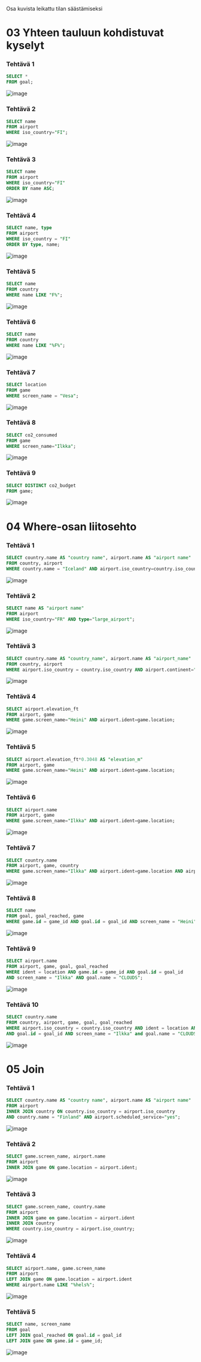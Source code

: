 Osa kuvista leikattu tilan säästämiseksi

# 03 Yhteen tauluun kohdistuvat kyselyt

### Tehtävä 1
```sql
SELECT * 
FROM goal;
```
![image](https://github.com/user-attachments/assets/6d9dbfba-bce3-4a4f-aa00-dbc6b9ebc769)

### Tehtävä 2
```sql
SELECT name
FROM airport
WHERE iso_country="FI";
```
![image](https://github.com/user-attachments/assets/1c1a06fd-5fb7-4057-af22-874925305f24)

### Tehtävä 3
```sql
SELECT name 
FROM airport 
WHERE iso_country="FI" 
ORDER BY name ASC;
```
![image](https://github.com/user-attachments/assets/d37cf9cf-f4ef-4c3b-abc6-33282a99e7ce)

### Tehtävä 4
```sql
SELECT name, type 
FROM airport 
WHERE iso_country = "FI" 
ORDER BY type, name;
```
![image](https://github.com/user-attachments/assets/6d1511d2-1c22-40f1-a927-05c7e2d774cb)

### Tehtävä 5
```sql
SELECT name
FROM country
WHERE name LIKE "F%";
```
![image](https://github.com/user-attachments/assets/e49ddac8-5465-43e7-a549-ed349e825f0c)

### Tehtävä 6
```sql
SELECT name
FROM country
WHERE name LIKE "%F%";
```
![image](https://github.com/user-attachments/assets/82046ed0-645d-492a-8b35-d82212a4793a)

### Tehtävä 7
```sql
SELECT location 
FROM game 
WHERE screen_name = "Vesa";
```
![image](https://github.com/user-attachments/assets/51d03874-199b-4b0f-9622-4c6a0f829b02)

### Tehtävä 8
```sql
SELECT co2_consumed
FROM game
WHERE screen_name="Ilkka";
```
![image](https://github.com/user-attachments/assets/cff5dd39-faae-468d-85fa-3798eb9ccaf3)

### Tehtävä 9
```sql
SELECT DISTINCT co2_budget
FROM game;
```
![image](https://github.com/user-attachments/assets/a6fa43be-50fc-47c2-81c7-88058aaed81c)

# 04 Where-osan liitosehto

### Tehtävä 1
```sql
SELECT country.name AS "country name", airport.name AS "airport name"
FROM country, airport
WHERE country.name = "Iceland" AND airport.iso_country=country.iso_country;
```
![image](https://github.com/user-attachments/assets/b4f082e7-db45-48ac-ad38-319ac1086408)

### Tehtävä 2
```sql
SELECT name AS "airport name"
FROM airport
WHERE iso_country="FR" AND type="large_airport";
```
![image](https://github.com/user-attachments/assets/e7326875-fcb4-4874-aec8-ead3e57f9d4c)

### Tehtävä 3
```sql
SELECT country.name AS "country_name", airport.name AS "airport_name"
FROM country, airport
WHERE airport.iso_country = country.iso_country AND airport.continent="AN";
```
![image](https://github.com/user-attachments/assets/c263ca6c-c80d-4b5f-ac3d-eb779a188ea5)

### Tehtävä 4
```sql
SELECT airport.elevation_ft
FROM airport, game
WHERE game.screen_name="Heini" AND airport.ident=game.location;
```
![image](https://github.com/user-attachments/assets/758b27e1-45d1-4236-9df8-58fc51c2f709)

### Tehtävä 5
```sql
SELECT airport.elevation_ft*0.3048 AS "elevation_m"
FROM airport, game
WHERE game.screen_name="Heini" AND airport.ident=game.location;
```
![image](https://github.com/user-attachments/assets/3604afc9-7456-4ac4-b053-1cc9e2ba9e61)

### Tehtävä 6
```sql
SELECT airport.name
FROM airport, game
WHERE game.screen_name="Ilkka" AND airport.ident=game.location;
```
![image](https://github.com/user-attachments/assets/cc027ca3-31e4-482b-b1e6-449ac14c927d)

### Tehtävä 7
```sql
SELECT country.name
FROM airport, game, country
WHERE game.screen_name="Ilkka" AND airport.ident=game.location AND airport.iso_country=country.iso_country;
```
![image](https://github.com/user-attachments/assets/e271a0a6-219f-4d98-8fd7-e264a79d5292)

### Tehtävä 8 
```sql
SELECT name
FROM goal, goal_reached, game
WHERE game.id = game_id AND goal.id = goal_id AND screen_name = "Heini";
```
![image](https://github.com/user-attachments/assets/d672a72a-bb78-4814-bf6f-1618e41f20ea)

### Tehtävä 9
```sql
SELECT airport.name
FROM airport, game, goal, goal_reached
WHERE ident = location AND game.id = game_id AND goal.id = goal_id
AND screen_name = "Ilkka" AND goal.name = "CLOUDS";
```
![image](https://github.com/user-attachments/assets/ef2d4445-86ca-4cb4-b05d-e800beb820a7)

### Tehtävä 10
```sql
SELECT country.name
FROM country, airport, game, goal, goal_reached
WHERE airport.iso_country = country.iso_country AND ident = location AND game.id = game_id
AND goal.id = goal_id AND screen_name = "Ilkka" and goal.name = "CLOUDS";
```
![image](https://github.com/user-attachments/assets/3a323c2d-c68d-4dff-9cda-ef8693bd7b29)

# 05 Join

### Tehtävä 1
```sql
SELECT country.name AS "country name", airport.name AS "airport name"
FROM airport
INNER JOIN country ON country.iso_country = airport.iso_country
AND country.name = "Finland" AND airport.scheduled_service="yes";
```
![image](https://github.com/user-attachments/assets/a8657d62-2b55-4f4f-a8c9-f4ad16e79c3e)

### Tehtävä 2
```sql
SELECT game.screen_name, airport.name
FROM airport
INNER JOIN game ON game.location = airport.ident;
```
![image](https://github.com/user-attachments/assets/5ca3dd7b-2195-43d2-9604-447285f5bc7e)

### Tehtävä 3
```sql
SELECT game.screen_name, country.name
FROM airport
INNER JOIN game on game.location = airport.ident
INNER JOIN country
WHERE country.iso_country = airport.iso_country;
```
![image](https://github.com/user-attachments/assets/ff1e65af-35ac-42d0-9326-0949b9d7ada2)

### Tehtävä 4
```sql
SELECT airport.name, game.screen_name
FROM airport
LEFT JOIN game ON game.location = airport.ident
WHERE airport.name LIKE "%hels%";
```
![image](https://github.com/user-attachments/assets/fc85fe4c-3ef4-4003-b811-86ce1a3def1c)

### Tehtävä 5
```sql
SELECT name, screen_name
FROM goal
LEFT JOIN goal_reached ON goal.id = goal_id
LEFT JOIN game ON game.id = game_id;
```
![image](https://github.com/user-attachments/assets/af63a2ae-4403-4056-b68a-db635fafe763)
